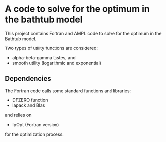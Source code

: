 # A code to solve for the optimum in the bathtub model

This project contains Fortran and AMPL code
to solve for the optimum in the Bathtub model.

Two types of utility functions are considered:

- alpha-beta-gamma tastes, and 
- smooth utility (logarithmic and exponential)

## Dependencies

The Fortran code calls some standard functions and libraries:

- DFZERO function
- lapack and Blas

and relies on 

- IpOpt (Fortran version)

for the optimization process.


